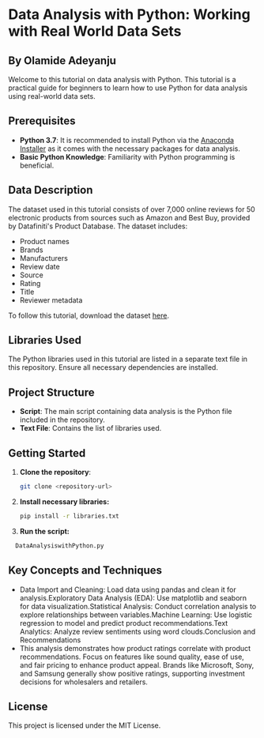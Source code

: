 # Data Analysis with Python: Working with Real World Data Sets

## By Olamide Adeyanju

Welcome to this tutorial on data analysis with Python. This tutorial is a practical guide for beginners to learn how to use Python for data analysis using real-world data sets.

## Prerequisites

- **Python 3.7**: It is recommended to install Python via the [Anaconda Installer](https://www.anaconda.com/products/individual#Downloads) as it comes with the necessary packages for data analysis.
- **Basic Python Knowledge**: Familiarity with Python programming is beneficial.

## Data Description

The dataset used in this tutorial consists of over 7,000 online reviews for 50 electronic products from sources such as Amazon and Best Buy, provided by Datafiniti's Product Database. The dataset includes:

- Product names
- Brands
- Manufacturers
- Review date
- Source
- Rating
- Title
- Reviewer metadata

To follow this tutorial, download the dataset [here](https://data.world/datafiniti/amazon-and-best-buy-electronics).

## Libraries Used

The Python libraries used in this tutorial are listed in a separate text file in this repository. Ensure all necessary dependencies are installed.

## Project Structure

- **Script**: The main script containing data analysis is the Python file included in the repository.
- **Text File**: Contains the list of libraries used.
    
## Getting Started

1. **Clone the repository**: 
   ```bash
   git clone <repository-url>
2. **Install necessary libraries:**
   ```bash
   pip install -r libraries.txt
3. **Run the script:**
 ```bash
   DataAnalysiswithPython.py
```
## Key Concepts and Techniques
- Data Import and Cleaning: Load data using pandas and clean it for analysis.Exploratory Data Analysis (EDA): Use matplotlib and seaborn for data visualization.Statistical Analysis: Conduct correlation analysis to explore relationships between variables.Machine Learning: Use logistic regression to model and predict product recommendations.Text Analytics: Analyze review sentiments using word clouds.Conclusion and Recommendations
- This analysis demonstrates how product ratings correlate with product recommendations. Focus on features like sound quality, ease of use, and fair pricing to enhance product appeal. Brands like Microsoft, Sony, and Samsung generally show positive ratings, supporting investment decisions for wholesalers and retailers.
## License
This project is licensed under the MIT License.
